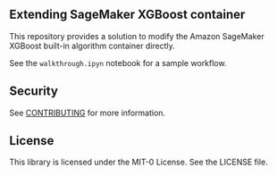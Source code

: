 ## Extending SageMaker XGBoost container

This repository provides a solution to modify the Amazon SageMaker XGBoost built-in algorithm container directly. 

See the `walkthrough.ipyn` notebook for a sample workflow. 

## Security

See [CONTRIBUTING](CONTRIBUTING.md#security-issue-notifications) for more information.

## License

This library is licensed under the MIT-0 License. See the LICENSE file.

